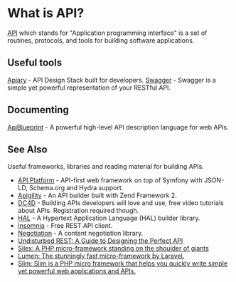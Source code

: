 # What is API?

[API](https://en.wikipedia.org/wiki/Application_programming_interface) which
stands for "Application programming interface" is a set of routines, protocols,
and tools for building software applications.

## Useful tools

[Apiary](https://apiary.io) - API Design Stack built for developers.
[Swagger](http://swagger.io) - Swagger is a simple yet powerful representation of your RESTful API.

## Documenting

[ApiBlueprint](https://apiblueprint.org) - A powerful high-level API description language for web APIs.

## See Also

Useful frameworks, libraries and reading material for building APIs.

* [API Platform](https://api-platform.com/) - API-first web framework on top of
  Symfony with JSON-LD, Schema.org and Hydra support.
* [Apigility](https://github.com/zfcampus/zf-apigility-skeleton) - An API builder
  built with Zend Framework 2.
* [DC4D](http://daycamp4developers.com/previous-meetings/building-apis-developers-will-love-and-use/) - Building
  APIs developers will love and use, free video tutorials about APIs. Registration
  required though.
* [HAL](https://github.com/blongden/hal) - A Hypertext Application Language (HAL)
  builder library.
* [Insomnia](https://insomnia.rest/) - Free REST API client.
* [Negotiation](https://github.com/willdurand/Negotiation) - A content negotiation
  library.
* [Undisturbed REST: A Guide to Designing the Perfect API](http://mulesoft.com/restbook)
* [Silex: A PHP micro-framework standing on the shoulder of giants](http://silex.sensiolabs.org/)
* [Lumen: The stunningly fast micro-framework by Laravel.](https://lumen.laravel.com/)
* [Slim: Slim is a PHP micro framework that helps you quickly write simple yet powerful web applications and APIs.](http://www.slimframework.com/)
